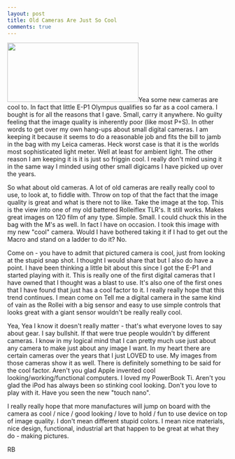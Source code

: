 ```yaml
---
layout: post
title: Old Cameras Are Just So Cool
comments: true
---
```

<a rel="prettyPhoto" href="http://photo.rwboyer.com/wp-content/uploads/2010/09/P9020172-880.jpg"><img class="alignleft size-medium wp-image-2305" title="P9020172-880" src="http://photo.rwboyer.com/wp-content/uploads/2010/09/P9020172-880-300x136.jpg" alt="" width="300" height="136" /></a>Yea some new cameras are cool to. In fact that little E-P1 Olympus qualifies so far as a cool camera. I bought is for all the reasons that I gave. Small, carry it anywhere. No guilty feeling that the image quality is inherently poor (like most P+S). In other words to get over my own hang-ups about small digital cameras. I am keeping it because it seems to do a reasonable job and fits the bill to jamb in the bag with my Leica cameras. Heck worst case is that it is the worlds most sophisticated light meter. Well at least for ambient light. The other reason I am keeping it is it is just so friggin cool. I really don't mind using it in the same way I minded using other small digicams I have picked up over the years.

So what about old cameras. A lot of old cameras are really really cool to use, to look at, to fiddle with. Throw on top of that the fact that the image quality is great and what is there not to like. Take the image at the top. This is the view into one of my old battered Rolleiflex TLR's. It still works. Makes great images on 120 film of any type. Simple. Small. I could chuck this in the bag with the M's as well. In fact I have on occasion. I took this image with my new "cool" camera. Would I have bothered taking it if I had to get out the Macro and stand on a ladder to do it? No.

Come on - you have to admit that pictured camera is cool, just from looking at the stupid snap shot. I thought I would share that but I also do have a point. I have been thinking a little bit about this since I got the E-P1 and started playing with it. This is really one of the first digital cameras that I have owned that I thought was a blast to use. It's also one of the first ones that I have found that just has a cool factor to it. I really really hope that this trend continues. I mean come on Tell me a digital camera in the same kind of vain as the Rollei with a big sensor and easy to use simple controls that looks great with a giant sensor wouldn't be really really cool.

Yea, Yea I know it doesn't really matter - that's what everyone loves to say about gear. I say bullshit. If that were true people wouldn't by different cameras. I know in my logical mind that I can pretty much use just about any camera to make just about any image I want. In my heart there are certain cameras over the years that I just LOVED to use. My images from those cameras show it as well. There is definitely something to be said for the cool factor. Aren't you glad Apple invented cool looking/working/functional computers. I loved my PowerBook Ti. Aren't you glad the iPod has always been so stinking cool looking. Don't you love to play with it. Have you seen the new "touch nano".

I really really hope that more manufactures will jump on board with the camera as cool / nice / good looking / love to hold / fun to use device on top of image quality. I don't mean different stupid colors. I mean nice materials, nice design, functional, industrial art that happen to be great at what they do - making pictures.

RB